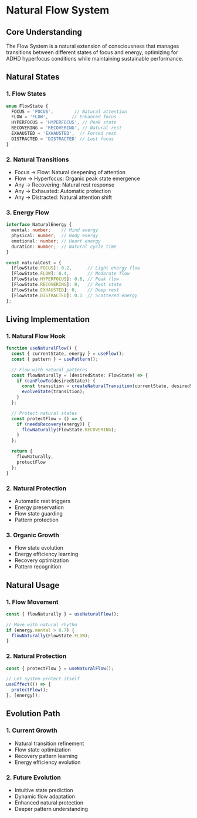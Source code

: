 # Natural Flow System

## Core Understanding
The Flow System is a natural extension of consciousness that manages transitions between different states of focus and energy, optimizing for ADHD hyperfocus conditions while maintaining sustainable performance.

## Natural States

### 1. Flow States
```typescript
enum FlowState {
  FOCUS = 'FOCUS',        // Natural attention
  FLOW = 'FLOW',         // Enhanced focus
  HYPERFOCUS = 'HYPERFOCUS', // Peak state
  RECOVERING = 'RECOVERING', // Natural rest
  EXHAUSTED = 'EXHAUSTED',  // Forced rest
  DISTRACTED = 'DISTRACTED' // Lost focus
}
```

### 2. Natural Transitions
- Focus → Flow: Natural deepening of attention
- Flow → Hyperfocus: Organic peak state emergence
- Any → Recovering: Natural rest response
- Any → Exhausted: Automatic protection
- Any → Distracted: Natural attention shift

### 3. Energy Flow
```typescript
interface NaturalEnergy {
  mental: number;    // Mind energy
  physical: number;  // Body energy
  emotional: number; // Heart energy
  duration: number;  // Natural cycle time
}

const naturalCost = {
  [FlowState.FOCUS]: 0.2,      // Light energy flow
  [FlowState.FLOW]: 0.4,       // Moderate flow
  [FlowState.HYPERFOCUS]: 0.6, // Peak flow
  [FlowState.RECOVERING]: 0,   // Rest state
  [FlowState.EXHAUSTED]: 0,    // Deep rest
  [FlowState.DISTRACTED]: 0.1  // Scattered energy
};
```

## Living Implementation

### 1. Natural Flow Hook
```typescript
function useNaturalFlow() {
  const { currentState, energy } = useFlow();
  const { pattern } = usePattern();

  // Flow with natural patterns
  const flowNaturally = (desiredState: FlowState) => {
    if (canFlowTo(desiredState)) {
      const transition = createNaturalTransition(currentState, desiredState);
      evolveState(transition);
    }
  };

  // Protect natural states
  const protectFlow = () => {
    if (needsRecovery(energy)) {
      flowNaturally(FlowState.RECOVERING);
    }
  };

  return {
    flowNaturally,
    protectFlow
  };
}
```

### 2. Natural Protection
- Automatic rest triggers
- Energy preservation
- Flow state guarding
- Pattern protection

### 3. Organic Growth
- Flow state evolution
- Energy efficiency learning
- Recovery optimization
- Pattern recognition

## Natural Usage

### 1. Flow Movement
```typescript
const { flowNaturally } = useNaturalFlow();

// Move with natural rhythm
if (energy.mental > 0.7) {
  flowNaturally(FlowState.FLOW);
}
```

### 2. Natural Protection
```typescript
const { protectFlow } = useNaturalFlow();

// Let system protect itself
useEffect(() => {
  protectFlow();
}, [energy]);
```

## Evolution Path

### 1. Current Growth
- Natural transition refinement
- Flow state optimization
- Recovery pattern learning
- Energy efficiency evolution

### 2. Future Evolution
- Intuitive state prediction
- Dynamic flow adaptation
- Enhanced natural protection
- Deeper pattern understanding 